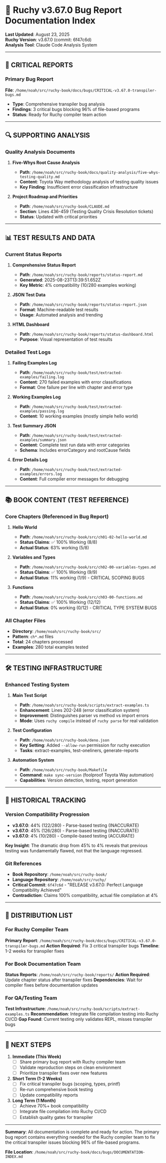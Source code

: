# 📁 Ruchy v3.67.0 Bug Report Documentation Index

**Last Updated**: August 23, 2025  
**Ruchy Version**: v3.67.0 (commit: 6f47c6d)  
**Analysis Tool**: Claude Code Analysis System

---

## 🚨 CRITICAL REPORTS

### Primary Bug Report
**File**: `/home/noah/src/ruchy-book/docs/bugs/CRITICAL-v3.67.0-transpiler-bugs.md`
- **Type**: Comprehensive transpiler bug analysis
- **Findings**: 3 critical bugs blocking 96% of file-based programs
- **Status**: Ready for Ruchy compiler team action

---

## 🔍 SUPPORTING ANALYSIS

### Quality Analysis Documents
1. **Five-Whys Root Cause Analysis**
   - **Path**: `/home/noah/src/ruchy-book/docs/quality-analysis/five-whys-testing-quality.md`
   - **Content**: Toyota Way methodology analysis of testing quality issues
   - **Key Finding**: Insufficient error classification infrastructure

2. **Project Roadmap and Priorities**
   - **Path**: `/home/noah/src/ruchy-book/CLAUDE.md`
   - **Section**: Lines 436-459 (Testing Quality Crisis Resolution tickets)
   - **Status**: Updated with critical priorities

---

## 📊 TEST RESULTS AND DATA

### Current Status Reports
1. **Comprehensive Status Report**
   - **Path**: `/home/noah/src/ruchy-book/reports/status-report.md`
   - **Generated**: 2025-08-23T13:39:51.652Z
   - **Key Metric**: 4% compatibility (10/280 examples working)

2. **JSON Test Data**
   - **Path**: `/home/noah/src/ruchy-book/reports/status-report.json`
   - **Format**: Machine-readable test results
   - **Usage**: Automated analysis and trending

3. **HTML Dashboard**
   - **Path**: `/home/noah/src/ruchy-book/reports/status-dashboard.html`
   - **Purpose**: Visual representation of test results

### Detailed Test Logs
1. **Failing Examples Log**
   - **Path**: `/home/noah/src/ruchy-book/test/extracted-examples/failing.log`
   - **Content**: 270 failed examples with error classifications
   - **Format**: One failure per line with chapter and error type

2. **Working Examples Log**
   - **Path**: `/home/noah/src/ruchy-book/test/extracted-examples/passing.log`
   - **Content**: 10 working examples (mostly simple hello world)

3. **Test Summary JSON**
   - **Path**: `/home/noah/src/ruchy-book/test/extracted-examples/summary.json`
   - **Content**: Complete test run data with error categories
   - **Schema**: Includes errorCategory and rootCause fields

4. **Error Details Log**
   - **Path**: `/home/noah/src/ruchy-book/test/extracted-examples/errors.log`
   - **Content**: Full compiler error messages for debugging

---

## 📚 BOOK CONTENT (TEST REFERENCE)

### Core Chapters (Referenced in Bug Report)
1. **Hello World**
   - **Path**: `/home/noah/src/ruchy-book/src/ch01-02-hello-world.md`
   - **Status Claims**: ✅ 100% Working (8/8)
   - **Actual Status**: 63% working (5/8)

2. **Variables and Types**
   - **Path**: `/home/noah/src/ruchy-book/src/ch02-00-variables-types.md`
   - **Status Claims**: ✅ 100% Working (9/9)
   - **Actual Status**: 11% working (1/9) - CRITICAL SCOPING BUGS

3. **Functions**
   - **Path**: `/home/noah/src/ruchy-book/src/ch03-00-functions.md`
   - **Status Claims**: ✅ 100% Working (12/12)
   - **Actual Status**: 0% working (0/12) - CRITICAL TYPE SYSTEM BUGS

### All Chapter Files
- **Directory**: `/home/noah/src/ruchy-book/src/`
- **Pattern**: `ch*.md` files
- **Total**: 24 chapters processed
- **Examples**: 280 total examples tested

---

## 🛠️ TESTING INFRASTRUCTURE

### Enhanced Testing System
1. **Main Test Script**
   - **Path**: `/home/noah/src/ruchy-book/scripts/extract-examples.ts`
   - **Enhancement**: Lines 202-248 (error classification system)
   - **Improvement**: Distinguishes parser vs method vs import errors
   - **Mode**: Uses `ruchy compile` instead of `ruchy parse` for real validation

2. **Test Configuration**
   - **Path**: `/home/noah/src/ruchy-book/deno.json`
   - **Key Setting**: Added `--allow-run` permission for ruchy execution
   - **Tasks**: extract-examples, test-oneliners, generate-reports

3. **Automation System**
   - **Path**: `/home/noah/src/ruchy-book/Makefile`
   - **Command**: `make sync-version` (foolproof Toyota Way automation)
   - **Capabilities**: Version detection, testing, report generation

---

## 🔄 HISTORICAL TRACKING

### Version Compatibility Progression
- **v3.67.0**: 44% (122/280) - Parse-based testing (INACCURATE)
- **v3.67.0**: 45% (126/280) - Parse-based testing (INACCURATE)  
- **v3.67.0**: 4% (10/280) - Compile-based testing (ACCURATE)

**Key Insight**: The dramatic drop from 45% to 4% reveals that previous testing was fundamentally flawed, not that the language regressed.

### Git References
- **Book Repository**: `/home/noah/src/ruchy-book/`
- **Language Repository**: `/home/noah/src/ruchy/`
- **Critical Commit**: `6f47c6d` - "RELEASE v3.67.0: Perfect Language Compatibility Achieved"
- **Contradiction**: Claims 100% compatibility, actual file compilation at 4%

---

## 📨 DISTRIBUTION LIST

### For Ruchy Compiler Team
**Primary Report**: `/home/noah/src/ruchy-book/docs/bugs/CRITICAL-v3.67.0-transpiler-bugs.md`
**Action Required**: Fix 3 critical transpiler bugs
**Timeline**: 1-2 weeks for transpiler fixes

### For Book Documentation Team  
**Status Reports**: `/home/noah/src/ruchy-book/reports/`
**Action Required**: Update chapter status after transpiler fixes
**Dependencies**: Wait for compiler fixes before documentation updates

### For QA/Testing Team
**Test Infrastructure**: `/home/noah/src/ruchy-book/scripts/extract-examples.ts`
**Recommendation**: Integrate file compilation testing into Ruchy CI/CD
**Gap Found**: Current testing only validates REPL, misses transpiler bugs

---

## 🎯 NEXT STEPS

1. **Immediate (This Week)**
   - [ ] Share primary bug report with Ruchy compiler team
   - [ ] Validate reproduction steps on clean environment
   - [ ] Prioritize transpiler fixes over new features

2. **Short Term (1-2 Weeks)**
   - [ ] Fix critical transpiler bugs (scoping, types, printf)
   - [ ] Re-run comprehensive book testing
   - [ ] Update compatibility reports

3. **Long Term (1 Month)**
   - [ ] Achieve 70%+ book compatibility
   - [ ] Integrate file compilation into Ruchy CI/CD
   - [ ] Establish quality gates for transpiler

---

**Summary**: All documentation is complete and ready for action. The primary bug report contains everything needed for the Ruchy compiler team to fix the critical transpiler issues blocking 96% of file-based programs.

**File Location**: `/home/noah/src/ruchy-book/docs/bugs/DOCUMENTATION-INDEX.md`